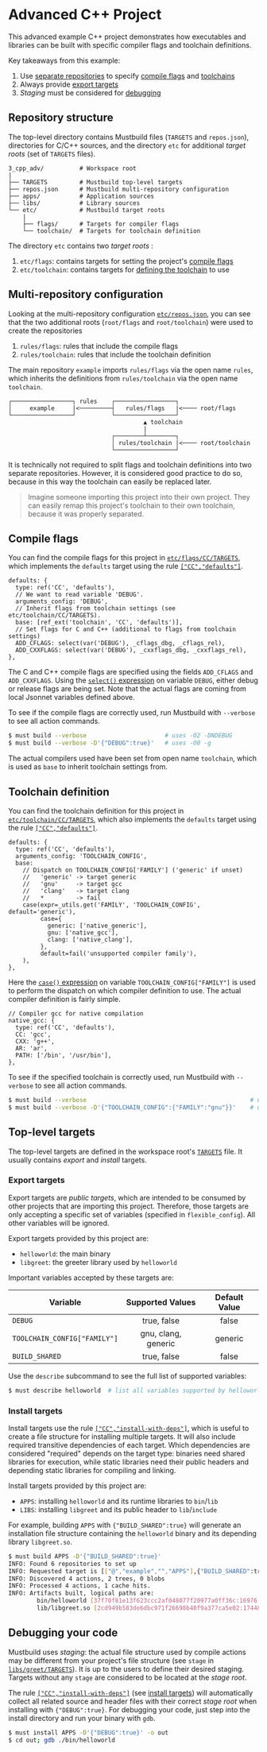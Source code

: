 # Advanced C++ Project

This advanced example C++ project demonstrates how executables and libraries can
be built with specific compiler flags and toolchain definitions.

Key takeaways from this example:

1. Use [separate repositories](#multi-repository-configuration) to specify [compile flags](#compile-flags) and [toolchains](#toolchain-definition)
2. Always provide [export targets](#export-targets)
3. *Staging* must be considered for [debugging](#debugging-your-code)

## Repository structure

The top-level directory contains Mustbuild files (`TARGETS` and `repos.json`),
directories for C/C++ sources, and the directory `etc` for additional *target
roots* (set of `TARGETS` files).

```
3_cpp_adv/          # Workspace root
|
├── TARGETS         # Mustbuild top-level targets
├── repos.json      # Mustbuild multi-repository configuration
├── apps/           # Application sources
├── libs/           # Library sources
└── etc/            # Mustbuild target roots
    |
    ├── flags/      # Targets for compiler flags
    └── toolchain/  # Targets for toolchain definition
```

The directory `etc` contains two *target roots* :

1. `etc/flags`: contains targets for setting the project's [compile
   flags](#compile-flags)
2. `etc/toolchain`: contains targets for [defining the
   toolchain](#toolchain-definition) to use

## Multi-repository configuration

Looking at the multi-repository configuration
[`etc/repos.json`](./etc/repos.json), you can see that the two additional roots
(`root/flags` and `root/toolchain`) were used to create the repositories

1. `rules/flags`: rules that include the compile flags
2. `rules/toolchain`: rules that include the toolchain definition

The main repository `example` imports `rules/flags` via the open name `rules`,
which inherits the definitions from `rules/toolchain` via the open name
`toolchain`.

    ┌─────────────────┐ rules    ┌─────────────────┐
    │     example     |<─────────┤   rules/flags   |<──── root/flags
    └─────────────────┘          └─────────────────┘
                                          ▲ toolchain
                                          |
                                 ┌────────┴────────┐
                                 │ rules/toolchain |<──── root/toolchain
                                 └─────────────────┘

It is technically not required to split flags and toolchain definitions into two
separate repositories. However, it is considered good practice to do so, because
in this way the toolchain can easily be replaced later.

> Imagine someone importing this project into their own project. They can easily
> remap this project's toolchain to their own toolchain, because it was properly
> separated.

## Compile flags

You can find the compile flags for this project in
[`etc/flags/CC/TARGETS`](./etc/flags/CC/TARGETS), which implements the
`defaults` target using the rule
[`["CC","defaults"]`](https://github.com/just-buildsystem/rules-cc?tab=readme-ov-file#rule-cc-defaults).

```jsonnet
defaults: {
  type: ref('CC', 'defaults'),
  // We want to read variable 'DEBUG'.
  arguments_config: 'DEBUG',
  // Inherit flags from toolchain settings (see etc/toolchain/CC/TARGETS).
  base: [ref_ext('toolchain', 'CC', 'defaults')],
  // Set flags for C and C++ (additional to flags from toolchain settings)
  ADD_CFLAGS: select(var('DEBUG'), _cflags_dbg, _cflags_rel),
  ADD_CXXFLAGS: select(var('DEBUG'), _cxxflags_dbg, _cxxflags_rel),
},
```

The C and C++ compile flags are specified using the fields `ADD_CFLAGS` and
`ADD_CXXFLAGS`. Using the [`select()` expression](../../doc/must-lang.md#select)
on variable `DEBUG`, either debug or release flags are being set. Note that the
actual flags are coming from local Jsonnet variables defined above.

To see if the compile flags are correctly used, run Mustbuild with `--verbose`
to see all action commands.

```sh
$ must build --verbose                      # uses -O2 -DNDEBUG
$ must build --verbose -D'{"DEBUG":true}'   # uses -O0 -g
```

The actual compilers used have been set from open name `toolchain`, which is
used as `base` to inherit toolchain settings from.

## Toolchain definition

You can find the toolchain definition for this project in
[`etc/toolchain/CC/TARGETS`](./etc/toolchain/CC/TARGETS), which also implements
the `defaults` target using the rule
[`["CC","defaults"]`](https://github.com/just-buildsystem/rules-cc?tab=readme-ov-file#rule-cc-defaults).

```jsonnet
defaults: {
  type: ref('CC', 'defaults'),
  arguments_config: 'TOOLCHAIN_CONFIG',
  base:
    // Dispatch on TOOLCHAIN_CONFIG['FAMILY'] ('generic' if unset)
    //   'generic' -> target generic
    //   'gnu'     -> target gcc
    //   'clang'   -> target clang
    //   *         -> fail
    case(expr=_utils.get('FAMILY', 'TOOLCHAIN_CONFIG', default='generic'),
         case={
           generic: ['native_generic'],
           gnu: ['native_gcc'],
           clang: ['native_clang'],
         },
         default=fail('unsupported compiler family'),
    ),
},
```

Here the [`case()` expression](../../doc/must-lang.md#case) on variable
`TOOLCHAIN_CONFIG["FAMILY"]` is used to perform the dispatch on which compiler
definition to use. The actual compiler definition is fairly simple.

```jsonnet
// Compiler gcc for native compilation
native_gcc: {
  type: ref('CC', 'defaults'),
  CC: 'gcc',
  CXX: 'g++',
  AR: 'ar',
  PATH: ['/bin', '/usr/bin'],
},
```

To see if the specified toolchain is correctly used, run Mustbuild with
`--verbose` to see all action commands.

```sh
$ must build --verbose                                              # uses c++
$ must build --verbose -D'{"TOOLCHAIN_CONFIG":{"FAMILY":"gnu"}}'    # uses g++
```

## Top-level targets

The top-level targets are defined in the workspace root's [`TARGETS`](./TARGETS)
file. It usually contains *export* and *install* targets.

### Export targets

Export targets are *public targets*, which are intended to be consumed by other
projects that are importing this project. Therefore, those targets are only
accepting a specific set of variables (specified in `flexible_config`). All
other variables will be ignored.

Export targets provided by this project are:

- `helloworld`: the main binary
- `libgreet`: the greeter library used by `helloworld`

Important variables accepted by these targets are:

|Variable|Supported Values|Default Value|
|-|:-:|:-:|
| `DEBUG` | true, false | false |
| `TOOLCHAIN_CONFIG["FAMILY"]` | gnu, clang, generic | generic |
| `BUILD_SHARED` | true, false | false |

Use the `describe` subcommand to see the full list of supported variables:

```sh
$ must describe helloworld  # list all variables supported by helloworld
```

### Install targets

Install targets use the rule
[`["CC","install-with-deps"]`](https://github.com/just-buildsystem/rules-cc#rule-cc-install-with-deps),
which is useful to create a file structure for installing multiple targets. It
will also include required transitive dependencies of each target. Which
dependencies are considered "required" depends on the target type: binaries need
shared libraries for execution, while static libraries need their public headers
and depending static libraries for compiling and linking.

Install targets provided by this project are:

- `APPS`: installing `helloworld` and its runtime libraries to `bin`/`lib`
- `LIBS`: installing `libgreet` and its public header to `lib`/`include`

For example, building `APPS` with `{"BUILD_SHARED":true}` will generate an installation file structure containing the `helloworld` binary and its depending library `libgreet.so`.

```sh
$ must build APPS -D'{"BUILD_SHARED":true}'
INFO: Found 6 repositories to set up
INFO: Requested target is [["@","example","","APPS"],{"BUILD_SHARED":true}]
INFO: Discovered 4 actions, 2 trees, 0 blobs
INFO: Processed 4 actions, 1 cache hits.
INFO: Artifacts built, logical paths are:
        bin/helloworld [37f70f81e13f623ccc2af048077f20977a0ff36c:16976:x]
        lib/libgreet.so [2cd949b583de6dbc971f26698b40f9a377ca5e02:17448:x]
```

## Debugging your code

Mustbuild uses *staging*: the actual file structure used by compile actions may
be different from your project's file structure (see `stage` in
[`libs/greet/TARGETS`](./libs/greet/TARGETS)). It is up to the users to define
their desired staging. Targets without any `stage` are considered to be located
at the *stage root*.

The rule
[`["CC","install-with-deps"]`](https://github.com/just-buildsystem/rules-cc#rule-cc-install-with-deps)
(see [install targets](#install-targets)) will automatically collect all related
source and header files with their correct *stage root* when installing with
`{"DEBUG":true}`. For debugging your code, just step into the install directory
and run your binary with `gdb`.

```sh
$ must install APPS -D'{"DEBUG":true}' -o out
$ cd out; gdb ./bin/helloworld
```
